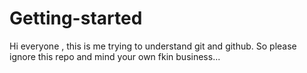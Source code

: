 # Getting-started
Hi everyone , this is me trying to understand git and github.
So please ignore this repo and mind your own fkin business...
